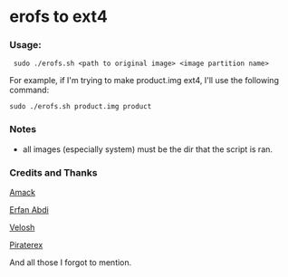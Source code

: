 # erofs to ext4 #

### Usage: ###

` 
sudo ./erofs.sh <path to original image> <image partition name>
`

For example, if I'm trying to make product.img ext4, I'll use the following command:

`
sudo ./erofs.sh product.img product
`

### Notes ###

- all images (especially system) must be the dir that the script is ran.

### Credits and Thanks ###

[Amack](https://github.com/amackpro)

[Erfan Abdi](https://github.com/erfanoabdi)

[Velosh](https://github.com/velosh)

[Piraterex](https://github.com/piraterex)

And all those I forgot to mention.
